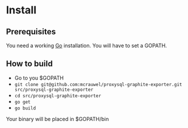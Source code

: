# Install

## Prerequisites

You need a working [Go](https://golang.org/doc/install) installation. You will have to set a GOPATH.

## How to build

- Go to you $GOPATH
- `git clone git@github.com:mcrauwel/proxysql-graphite-exporter.git src/proxysql-graphite-exporter`
- `cd src/proxysql-graphite-exporter`
- `go get`
- `go build`

Your binary will be placed in $GOPATH/bin
